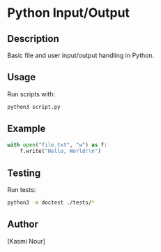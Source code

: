# Python Input/Output

## Description
Basic file and user input/output handling in Python.

## Usage
Run scripts with:
```bash
python3 script.py
```

## Example
```python
with open("file.txt", "w") as f:
    f.write("Hello, World!\n")
```

## Testing
Run tests:
```bash
python3 -m doctest ./tests/*
```

## Author
[Kasmi Nour]